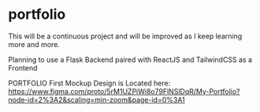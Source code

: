 # portfolio
This will be a continuous project and will be improved as I keep learning more and more.

Planning to use a Flask Backend paired with ReactJS and TailwindCSS as a Frontend

PORTFOLIO First Mockup Design is Located here: https://www.figma.com/proto/5rM1UZPiWi8o79FlNSlDqR/My-Portfolio?node-id=2%3A2&scaling=min-zoom&page-id=0%3A1
